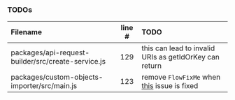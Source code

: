### TODOs

| Filename                                           | line # | TODO                                                                                        |
| :------------------------------------------------- | :----: | :------------------------------------------------------------------------------------------ |
| packages/api-request-builder/src/create-service.js |  129   | this can lead to invalid URIs as getIdOrKey can return                                      |
| packages/custom-objects-importer/src/main.js       |  123   | remove `FlowFixMe` when [this](https://github.com/facebook/flow/issues/5294) issue is fixed |
